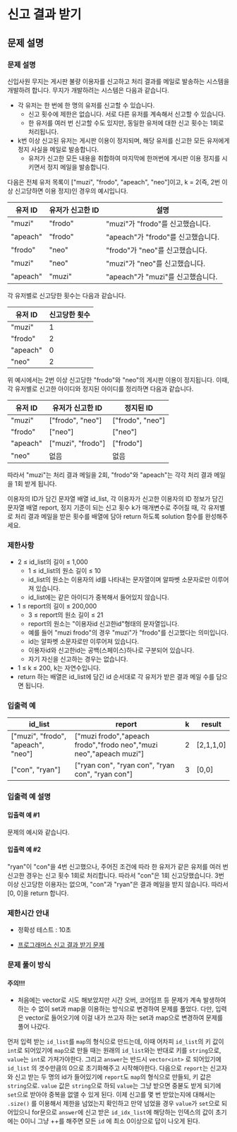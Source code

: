 # 신고 결과 받기

## 문제 설명

### 문제 설명

신입사원 무지는 게시판 불량 이용자를 신고하고 처리 결과를 메일로 발송하는 시스템을 개발하려 합니다. 무지가 개발하려는 시스템은 다음과 같습니다.

- 각 유저는 한 번에 한 명의 유저를 신고할 수 있습니다.
    - 신고 횟수에 제한은 없습니다. 서로 다른 유저를 계속해서 신고할 수 있습니다.
    - 한 유저를 여러 번 신고할 수도 있지만, 동일한 유저에 대한 신고 횟수는 1회로 처리됩니다.
- k번 이상 신고된 유저는 게시판 이용이 정지되며, 해당 유저를 신고한 모든 유저에게 정지 사실을 메일로 발송합니다.
    - 유저가 신고한 모든 내용을 취합하여 마지막에 한꺼번에 게시판 이용 정지를 시키면서 정지 메일을 발송합니다.

다음은 전체 유저 목록이 ["muzi", "frodo", "apeach", "neo"]이고, k = 2(즉, 2번 이상 신고당하면 이용 정지)인 경우의 예시입니다.

|유저 ID|	유저가 신고한 ID|	설명|
|------|-----------------|-----|
|"muzi"|	"frodo"|	"muzi"가 "frodo"를 신고했습니다.|
|"apeach"|	"frodo"|	"apeach"가 "frodo"를 신고했습니다.|
|"frodo"|	"neo"|	"frodo"가 "neo"를 신고했습니다.|
|"muzi"|	"neo"|	"muzi"가 "neo"를 신고했습니다.|
|"apeach"|	"muzi"|	"apeach"가 "muzi"를 신고했습니다.|

각 유저별로 신고당한 횟수는 다음과 같습니다.

|유저 ID|	신고당한 횟수|
|-------|-------------|
|"muzi"|	1|
|"frodo"|	2|
|"apeach"|	0|
|"neo"|	2|

위 예시에서는 2번 이상 신고당한 "frodo"와 "neo"의 게시판 이용이 정지됩니다. 이때, 각 유저별로 신고한 아이디와 정지된 아이디를 정리하면 다음과 같습니다.

|유저 ID|	유저가 신고한 ID|	정지된 ID|
|------|-------------------|-------|
|"muzi"|	["frodo", "neo"]|	["frodo", "neo"]|
|"frodo"|	["neo"]|	["neo"]|
|"apeach"|	["muzi", "frodo"]|	["frodo"]|
|"neo"|	없음|	없음|

따라서 "muzi"는 처리 결과 메일을 2회, "frodo"와 "apeach"는 각각 처리 결과 메일을 1회 받게 됩니다.

이용자의 ID가 담긴 문자열 배열 id_list, 각 이용자가 신고한 이용자의 ID 정보가 담긴 문자열 배열 report, 정지 기준이 되는 신고 횟수 k가 매개변수로 주어질 때, 각 유저별로 처리 결과 메일을 받은 횟수를 배열에 담아 return 하도록 solution 함수를 완성해주세요.

### 제한사항

- 2 ≤ id_list의 길이 ≤ 1,000
    - 1 ≤ id_list의 원소 길이 ≤ 10
    - id_list의 원소는 이용자의 id를 나타내는 문자열이며 알파벳 소문자로만 이루어져 있습니다.
    - id_list에는 같은 아이디가 중복해서 들어있지 않습니다.
- 1 ≤ report의 길이 ≤ 200,000
    - 3 ≤ report의 원소 길이 ≤ 21
    - report의 원소는 "이용자id 신고한id"형태의 문자열입니다.
    - 예를 들어 "muzi frodo"의 경우 "muzi"가 "frodo"를 신고했다는 의미입니다.
    - id는 알파벳 소문자로만 이루어져 있습니다.
    - 이용자id와 신고한id는 공백(스페이스)하나로 구분되어 있습니다.
    - 자기 자신을 신고하는 경우는 없습니다.
- 1 ≤ k ≤ 200, k는 자연수입니다.
- return 하는 배열은 id_list에 담긴 id 순서대로 각 유저가 받은 결과 메일 수를 담으면 됩니다.

### 입출력 예
|id_list|	report|	k|	result|
|-------|--------|--|-----|
|["muzi", "frodo", "apeach", "neo"]|	["muzi frodo","apeach frodo","frodo neo","muzi neo","apeach muzi"]|	2|	[2,1,1,0]|
|["con", "ryan"]|	["ryan con", "ryan con", "ryan con", "ryan con"]|	3|	[0,0]|

### 입출력 예 설명

#### 입출력 예 #1

문제의 예시와 같습니다.

#### 입출력 예 #2

"ryan"이 "con"을 4번 신고했으나, 주어진 조건에 따라 한 유저가 같은 유저를 여러 번 신고한 경우는 신고 횟수 1회로 처리합니다. 따라서 "con"은 1회 신고당했습니다. 3번 이상 신고당한 이용자는 없으며, "con"과 "ryan"은 결과 메일을 받지 않습니다. 따라서 [0, 0]을 return 합니다.

### 제한시간 안내

- 정확성 테스트 : 10초

- [프로그래머스 신고 결과 받기 문제](https://school.programmers.co.kr/learn/courses/30/lessons/92334)

### 문제 풀이 방식

#### 주의!!!

- 처음에는 vector로 시도 해보았지만 시간 오버, 코어덤프 등 문제가 계속 발생하여 하는 수 없이 set과 map을 이용하는 방식으로 변경하여 문제를 풀었다. 다만, 입력은 vector로 들어오기에 이걸 내가 쓰고자 하는 set과 map으로 변경하여 문제를 풀어 나갔다.

먼저 입력 받는 `id_list`를 `map`의 형식으로 만드는데, 이때 어차피 `id_list`의 키 값이 `int`로 되어있기에 `map`으로 만들 때는 원래의 `id_list`와는 반대로 키를 `string`으로, `value`는 `int`로 가져가야한다.
그리고 `answer`는 반드시 `vector<int>` 로 되어있기에 `id_list` 의 갯수만큼의 0으로 초기화해주고 시작해야한다. 다음으로 `report`는 신고자와 신고 받는 두 명의 id가 들어있기에 `report`도 `map`의 형식으로 만들되, 키 값은 `string`으로. `value` 값은 `string`으로 하되 `value`는 그냥 받으면 중볻도 받게 되기에 `set`으로 받아야 중복을 없앨 수 있게 된다.
이제 신고를 몇 번 받았는지에 대해서는 `.size()` 를 이용해서 제한을 넘었는지 확인하고 만약 넘었을 경우 `value`가 `set`으로 되어있으니 for문으로 `answer`에 신고 받은 `id_idx_list`에 해당하는 인덱스의 값이 초기에는 0이니 그냥 ++를 해주면 모든 `id` 에 최소 0이상으로 답이 나오게 된다.
